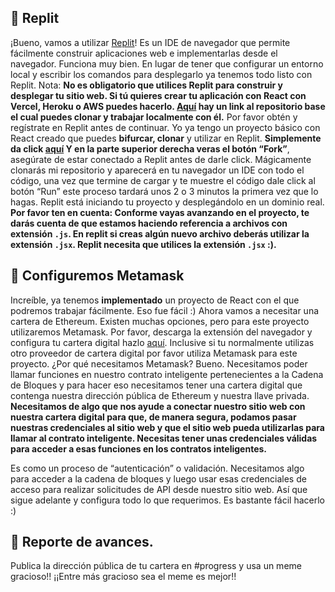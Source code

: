 ## 🤯 Replit
¡Bueno, vamos a utilizar [Replit](https://replit.com/~)!
Es un IDE de navegador que permite fácilmente construir aplicaciones web e implementarlas desde el navegador. Funciona muy bien. En lugar de tener que configurar un entorno local y escribir los comandos para desplegarlo ya tenemos todo listo con Replit.
Nota: **No es obligatorio que utilices Replit para construir y desplegar tu sitio web. Si tú quieres crear tu aplicación con React con Vercel, Heroku o AWS puedes hacerlo. [Aquí](https://github.com/buildspace/buildspace-nft-course-starter) hay un link al repositorio base el cual puedes clonar y trabajar localmente con él.**
Por favor obtén y regístrate en Replit antes de continuar.
Yo ya tengo un proyecto básico con React creado que puedes **bifurcar, clonar** y utilizar en Replit. **Simplemente da click [aquí](https://replit.com/@adilanchian/nft-starter-project?v=1) Y en la parte superior derecha veras el botón “Fork”**, asegúrate de estar conectado a Replit antes de darle click. 
Mágicamente clonarás mi repositorio y aparecerá en tu navegador un IDE con todo el código, una vez que termine de cargar y te muestre el código dale click al botón “Run” este proceso tardará unos 2 o 3 minutos la primera vez que lo hagas. Replit está iniciando tu proyecto y desplegándolo en un dominio real.
**Por favor ten en cuenta: Conforme vayas avanzando en el proyecto, te darás cuenta de que estamos haciendo referencia a archivos con extensión `.js`. En replit si creas algún nuevo archivo deberás utilizar la extensión `.jsx`. Replit necesita que utilices la extensión `.jsx` :).**
## 🦊 Configuremos Metamask
Increíble, ya tenemos **implementado** un proyecto de React con el que podremos trabajar fácilmente. Eso fue fácil :)
Ahora vamos a necesitar una cartera de Ethereum. Existen muchas opciones, pero para este proyecto utilizaremos Metamask. Por favor, descarga la extensión del navegador y configura tu cartera digital hazlo [aquí](https://metamask.io/download.html). Inclusive si tu normalmente utilizas otro proveedor de cartera digital por favor utiliza Metamask para este proyecto.
¿Por qué necesitamos Metamask? Bueno. Necesitamos poder llamar funciones en nuestro contrato inteligente pertenecientes a la Cadena de Bloques y para hacer eso necesitamos tener una cartera digital que contenga nuestra dirección pública de Ethereum y nuestra llave privada.
**Necesitamos de algo que nos ayude a conectar nuestro sitio web con nuestra cartera digital para que, de manera segura, podamos pasar nuestras credenciales al sitio web y que el sitio web pueda utilizarlas para llamar al contrato inteligente. Necesitas tener unas credenciales válidas para acceder a esas funciones en los contratos inteligentes.**

Es como un proceso de “autenticación” o validación. Necesitamos algo para acceder a la cadena de bloques y luego usar esas credenciales de acceso para realizar solicitudes de API desde nuestro sitio web.
Así que sigue adelante y configura todo lo que requerimos. Es bastante fácil hacerlo :)
## 🚨 Reporte de avances.
Publica la dirección pública de tu cartera en #progress y usa un meme gracioso!! ¡¡Entre más gracioso sea el meme es mejor!!

